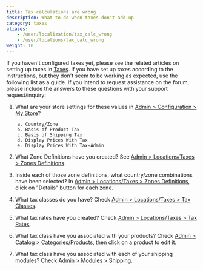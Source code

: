 ```yaml
---
title: Tax calculations are wrong 
description: What to do when taxes don't add up 
category: taxes
aliases: 
    - /user/localization/tax_calc_wrong
    - /user/locations/tax_calc_wrong
weight: 10
---
```


If you haven't configured taxes yet, please see the related articles on setting up taxes in [Taxes](/user/taxes/).  If you have set up taxes according to the instructions, but they don't seem to be working as expected, use the following list as a guide. If you intend to request assistance on the forum, please include the answers to these questions with your support request/inquiry:

1. What are your store settings for these values in 
[Admin > Configuration > My Store](/user/admin_pages/configuration/configuration_mystore/)? 

```
    a. Country/Zone
    b. Basis of Product Tax
    c. Basis of Shipping Tax
    d. Display Prices With Tax
    e. Display Prices With Tax-Admin
```

2. What Zone Definitions have you created?
See [Admin > Locations/Taxes > Zones Definitions](/user/admin_pages/locations/zones_definitions/).

3. Inside each of those zone definitions, what country/zone combinations have been selected?
In [Admin > Locations/Taxes > Zones Definitions](/user/admin_pages/locations/zones_definitions/), click on "Details" button for each zone.

4. What tax classes do you have?
Check [Admin > Locations/Taxes > Tax Classes](/user/admin_pages/locations/tax_classes/).

5. What tax rates have you created?
Check [Admin > Locations/Taxes > Tax Rates](/user/admin_pages/locations/tax_rates/).

6. What tax class have you associated with your products?
Check [Admin > Catalog > Categories/Products](/user/admin_pages/catalog/categories_products/), then click on a product to edit it.

7. What tax class have you associated with each of your shipping modules?
Check [Admin > Modules > Shipping](/user/admin_pages/modules/shipping/).

